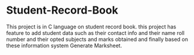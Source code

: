 # Student-Record-Book
This project is in C language on student record book. this project has feature to add student data such as their contact info and their name roll number and their opted subjects and marks obtained and finally based on these information system Generate Marksheet. 
